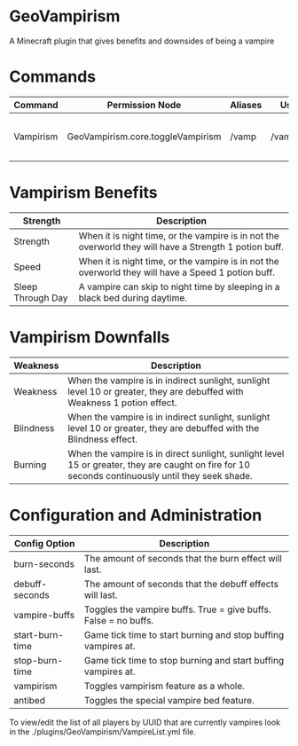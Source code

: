 # GeoVampirism
A Minecraft plugin that gives benefits and downsides of being a vampire

# Commands
| Command | Permission Node | Aliases | Usage | Description |
|----|----|----|----|----|
| Vampirism | GeoVampirism.core.toggleVampirism | /vamp | /vampirism | Toggles your state of vampirism. |

# Vampirism Benefits
| Strength | Description |
|----|----|
| Strength | When it is night time, or the vampire is in not the overworld they will have a Strength 1 potion buff. |
| Speed | When it is night time, or the vampire is in not the overworld they will have a Speed 1 potion buff. |
| Sleep Through Day | A vampire can skip to night time by sleeping in a black bed during daytime. |

# Vampirism Downfalls

| Weakness | Description |
|----|----|
| Weakness | When the vampire is in indirect sunlight, sunlight level 10 or greater, they are debuffed with Weakness 1 potion effect. |
| Blindness | When the vampire is in indirect sunlight, sunlight level 10 or greater, they are debuffed with the Blindness effect. |
| Burning | When the vampire is in direct sunlight, sunlight level 15 or greater, they are caught on fire for 10 seconds continuously until they seek shade. |

# Configuration and Administration

| Config Option | Description |
|----|----|
| burn-seconds | The amount of seconds that the burn effect will last. |
| debuff-seconds | The amount of seconds that the debuff effects will last. |
| vampire-buffs | Toggles the vampire buffs. True = give buffs. False = no buffs. |
| start-burn-time | Game tick time to start burning and stop buffing vampires at. |
| stop-burn-time | Game tick time to stop burning and start buffing vampires at. |
| vampirism | Toggles vampirism feature as a whole. |
| antibed | Toggles the special vampire bed feature. |

To view/edit the list of all players by UUID that are currently vampires look in the ./plugins/GeoVampirism/VampireList.yml file.
